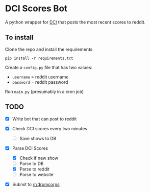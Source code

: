 # DCI Scores Bot
A python wrapper for [DCI](http://www.dci.org) that posts the most recent scores to reddit. 

## To install
Clone the repo and install the requirements.

    pip install -r requirements.txt
    
Create a `config.py` file that has two values:
* `username` = reddit username
* `password` = reddit password

Run `main.py` (presumably in a cron job)

## TODO
- [x] Write bot that can post to reddit
- [x] Check DCI scores every two minutes
	- [ ] Save shows to DB
- [x] Parse DCI Scores
	- [x] Check if new show
	- [ ] Parse to DB
	- [x] Parse to reddit
	- [ ] Parse to website
- [x] Submit to [/r/drumcorps](http://www.reddit.com/r/drumcorps)

